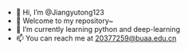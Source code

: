 - 👋 Hi, I’m @Jiangyutong123
- 👀 Welcome to my repository~
- 🌱 I’m currently learning python and deep-learning
- 📫 You can reach me at 20377259@buaa.edu.cn

<!---
Jiangyutong123/Jiangyutong123 is a ✨ special ✨ repository because its `README.md` (this file) appears on your GitHub profile.
You can click the Preview link to take a look at your changes.
--->
